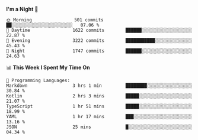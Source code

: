 <!--START_SECTION:waka-->
**I'm a Night 🦉** 

```text
🌞 Morning                501 commits         ██░░░░░░░░░░░░░░░░░░░░░░░   07.06 % 
🌆 Daytime                1622 commits        ██████░░░░░░░░░░░░░░░░░░░   22.87 % 
🌃 Evening                3222 commits        ███████████░░░░░░░░░░░░░░   45.43 % 
🌙 Night                  1747 commits        ██████░░░░░░░░░░░░░░░░░░░   24.63 % 
```


📊 **This Week I Spent My Time On** 

```text
💬 Programming Languages: 
Markdown                 3 hrs 1 min         ████████░░░░░░░░░░░░░░░░░   30.84 % 
Kotlin                   2 hrs 3 mins        █████░░░░░░░░░░░░░░░░░░░░   21.07 % 
TypeScript               1 hr 51 mins        █████░░░░░░░░░░░░░░░░░░░░   18.99 % 
YAML                     1 hr 17 mins        ███░░░░░░░░░░░░░░░░░░░░░░   13.16 % 
JSON                     25 mins             █░░░░░░░░░░░░░░░░░░░░░░░░   04.34 % 
```


<!--END_SECTION:waka-->
